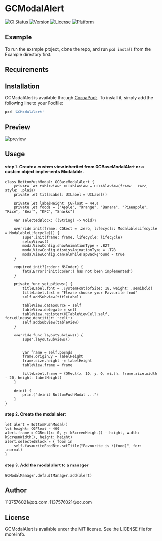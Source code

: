 # GCModalAlert

[![CI Status](https://img.shields.io/travis/1137576021@qq.com/GCModalAlert.svg?style=flat)](https://travis-ci.org/1137576021@qq.com/GCModalAlert)
[![Version](https://img.shields.io/cocoapods/v/GCModalAlert.svg?style=flat)](https://cocoapods.org/pods/GCModalAlert)
[![License](https://img.shields.io/cocoapods/l/GCModalAlert.svg?style=flat)](https://cocoapods.org/pods/GCModalAlert)
[![Platform](https://img.shields.io/cocoapods/p/GCModalAlert.svg?style=flat)](https://cocoapods.org/pods/GCModalAlert)

## Example

To run the example project, clone the repo, and run `pod install` from the Example directory first.

## Requirements

## Installation

GCModalAlert is available through [CocoaPods](https://cocoapods.org). To install
it, simply add the following line to your Podfile:

```ruby
pod 'GCModalAlert'
```

## Preview

![preview](https://github.com/Sunshine-Rain/GCModalAlert-Pod/tree/main/Example/GCModalAlert/preview.gif)

## Usage

#### step 1.  Create a custom view inherited from GCBaseModalAlert or a custom object implements Modalable.

```
class BottomPushModal: GCBaseModalAlert {
    private let tableView: UITableView = UITableView(frame: .zero, style: .plain)
    private let titleLabel: UILabel = UILabel()
    
    private let labelHeight: CGFloat = 44.0
    private let foods = ["Apple", "Orange", "Banana", "Pineapple", "Rice", "Beaf", "KFC", "Snacks"]
    
    var selectedBlock: ((String) -> Void)?
    
    override init(frame: CGRect = .zero, lifecycle: ModalableLifecycle = ModalableLifecycle()) {
        super.init(frame: frame, lifecycle: lifecycle)
        setupViews()
        modalViewConfig.showAnimationType = .B2T
        modalViewConfig.dismissAnimationType = .T2B
        modalViewConfig.cancelWhileTapBackground = true
    }
    
    required init?(coder: NSCoder) {
        fatalError("init(coder:) has not been implemented")
    }
    
    private func setupViews() {
        titleLabel.font = .systemFont(ofSize: 18, weight: .semibold)
        titleLabel.text = "Please choose your Favourite food"
        self.addSubview(titleLabel)
        
        tableView.dataSource = self
        tableView.delegate = self
        tableView.register(UITableViewCell.self, forCellReuseIdentifier: "cell")
        self.addSubview(tableView)
    }
    
    override func layoutSubviews() {
        super.layoutSubviews()
        
        
        var frame = self.bounds
        frame.origin.y = labelHeight
        frame.size.height -= labelHeight
        tableView.frame = frame
        
        titleLabel.frame = CGRect(x: 10, y: 0, width: frame.size.width - 20, height: labelHeight)
    }
    
    deinit {
        print("deinit BottomPushModal ...")
    }
}
```

#### step 2.  Create the modal alert

```
let alert = BottomPushModal()
let height: CGFloat = 400
alert.frame = CGRect(x: 0, y: kScreenHeight() - height, width: kScreenWidth(), height: height)
alert.selectedBlock = { food in
    self.favouriteFoodBtn.setTitle("Favourite is \(food)", for: .normal)
}
```

#### step 3.  Add the modal alert to a manager

```
GCModalManager.defaultManager.add(alert)
```

## Author

1137576021@qq.com, 1137576021@qq.com

## License

GCModalAlert is available under the MIT license. See the LICENSE file for more info.

